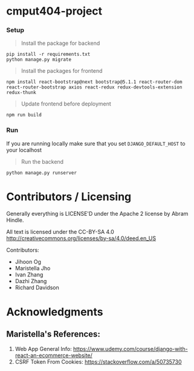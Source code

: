 # cmput404-project

### Setup

> Install the package for backend

```shell
pip install -r requirements.txt
python manage.py migrate
```

> Install the packages for frontend

```
npm install react-bootstrap@next bootstrap@5.1.1 react-router-dom react-router-bootstrap axios react-redux redux-devtools-extension redux-thunk
```

> Update frontend before deployment

```
npm run build
```

### Run

If you are running locally make sure that you set `DJANGO_DEFAULT_HOST` to your localhost 

> Run the backend

```shell
python manage.py runserver
```

# Contributors / Licensing

Generally everything is LICENSE'D under the Apache 2 license by Abram Hindle.

All text is licensed under the CC-BY-SA 4.0 http://creativecommons.org/licenses/by-sa/4.0/deed.en_US

Contributors:

- Jihoon Og
- Maristella Jho
- Ivan Zhang
- Dazhi Zhang
- Richard Davidson

# Acknowledgments

## Maristella's References:

1. Web App General Info: https://www.udemy.com/course/django-with-react-an-ecommerce-website/
2. CSRF Token From Cookies: https://stackoverflow.com/a/50735730
